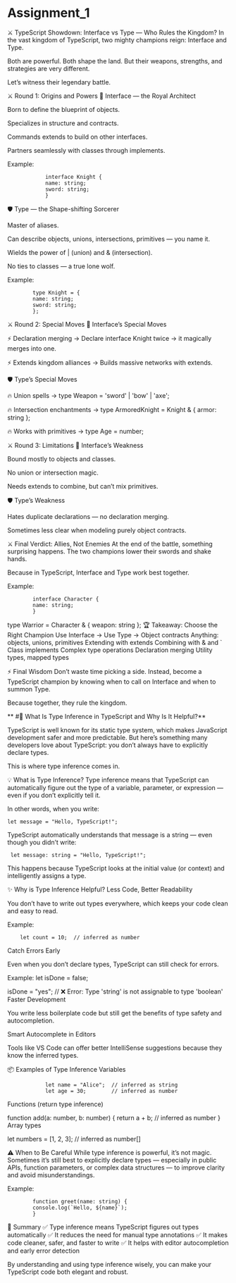 # Assignment_1


<!-- ***************************************************************** -->
⚔️ TypeScript Showdown: Interface vs Type — Who Rules the Kingdom?
In the vast kingdom of TypeScript, two mighty champions reign:
Interface and Type.

Both are powerful.
Both shape the land.
But their weapons, strengths, and strategies are very different.

Let’s witness their legendary battle.

⚔️ Round 1: Origins and Powers
👑 Interface — the Royal Architect

Born to define the blueprint of objects.

Specializes in structure and contracts.

Commands extends to build on other interfaces.

Partners seamlessly with classes through implements.

Example:


                interface Knight {
                name: string;
                sword: string;
                }

🛡️ Type — the Shape-shifting Sorcerer

Master of aliases.

Can describe objects, unions, intersections, primitives — you name it.

Wields the power of | (union) and & (intersection).

No ties to classes — a true lone wolf.

Example:


            type Knight = {
            name: string;
            sword: string;
            };

⚔️ Round 2: Special Moves
👑 Interface’s Special Moves

⚡ Declaration merging
→ Declare interface Knight twice → it magically merges into one.

⚡ Extends kingdom alliances
→ Builds massive networks with extends.

🛡️ Type’s Special Moves

🔥 Union spells
→ type Weapon = 'sword' | 'bow' | 'axe';

🔥 Intersection enchantments
→ type ArmoredKnight = Knight & { armor: string };

🔥 Works with primitives
→ type Age = number;

⚔️ Round 3: Limitations
👑 Interface’s Weakness

Bound mostly to objects and classes.

No union or intersection magic.

Needs extends to combine, but can’t mix primitives.

🛡️ Type’s Weakness

Hates duplicate declarations — no declaration merging.

Sometimes less clear when modeling purely object contracts.

⚔️ Final Verdict: Allies, Not Enemies
At the end of the battle, something surprising happens.
The two champions lower their swords and shake hands.

Because in TypeScript, Interface and Type work best together.

Example:


            interface Character {
            name: string;
            }

type Warrior = Character & { weapon: string };
🏆 Takeaway: Choose the Right Champion
Use Interface →	Use Type →
Object contracts	Anything: objects, unions, primitives
Extending with extends	Combining with & and `
Class implements	Complex type operations
Declaration merging	Utility types, mapped types

⚡ Final Wisdom
Don’t waste time picking a side.
Instead, become a TypeScript champion by knowing when to call on Interface and when to summon Type.

Because together, they rule the kingdom.







<!-- ************************************************* -->

**  #🌟 What Is Type Inference in TypeScript and Why Is It Helpful?**

TypeScript is well known for its static type system, which makes JavaScript development safer and more predictable. But here’s something many developers love about TypeScript: you don’t always have to explicitly declare types.

This is where type inference comes in.

💡 What is Type Inference?
Type inference means that TypeScript can automatically figure out the type of a variable, parameter, or expression — even if you don’t explicitly tell it.

In other words, when you write:

    let message = "Hello, TypeScript!";

TypeScript automatically understands that message is a string — even though you didn’t write:

     let message: string = "Hello, TypeScript!";

This happens because TypeScript looks at the initial value (or context) and intelligently assigns a type.

✨ Why is Type Inference Helpful?
Less Code, Better Readability

You don’t have to write out types everywhere, which keeps your code clean and easy to read.

Example:

        let count = 10;  // inferred as number

Catch Errors Early

Even when you don’t declare types, TypeScript can still check for errors.

Example:
     let isDone = false;

isDone = "yes";  // ❌ Error: Type 'string' is not assignable to type 'boolean'
Faster Development

You write less boilerplate code but still get the benefits of type safety and autocompletion.

Smart Autocomplete in Editors

Tools like VS Code can offer better IntelliSense suggestions because they know the inferred types.

📦 Examples of Type Inference
Variables

                let name = "Alice";  // inferred as string
                let age = 30;        // inferred as number
Functions (return type inference)


function add(a: number, b: number) {
  return a + b;      // inferred as number
}
Array types

let numbers = [1, 2, 3];  // inferred as number[]

⚠️ When to Be Careful
While type inference is powerful, it’s not magic. Sometimes it’s still best to explicitly declare types — especially in public APIs, function parameters, or complex data structures — to improve clarity and avoid misunderstandings.

Example:

            function greet(name: string) {
            console.log(`Hello, ${name}`);
            }
🚀 Summary
✅ Type inference means TypeScript figures out types automatically
✅ It reduces the need for manual type annotations
✅ It makes code cleaner, safer, and faster to write
✅ It helps with editor autocompletion and early error detection

By understanding and using type inference wisely, you can make your TypeScript code both elegant and robust.